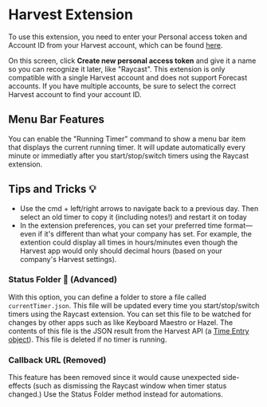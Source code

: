 # Harvest Extension

To use this extension, you need to enter your Personal access token and Account ID from your Harvest account, which can be found [here](https://id.getharvest.com/developers).

On this screen, click **Create new personal access token** and give it a name so you can recognize it later, like "Raycast". This extension is only compatible with a single Harvest account and does not support Forecast accounts. If you have multiple accounts, be sure to select the correct Harvest account to find your account ID.

## Menu Bar Features

You can enable the "Running Timer" command to show a menu bar item that displays the current running timer. It will update automatically every minute or immediatly after you start/stop/switch timers using the Raycast extension.

## Tips and Tricks 💡

- Use the cmd + left/right arrows to navigate back to a previous day. Then select an old timer to copy it (including notes!) and restart it on today
- In the extension preferences, you can set your preferred time format—even if it's different than what your company has set. For example, the extention could display all times in hours/minutes even though the Harvest app would only should decimal hours (based on your company's Harvest settings).

### Status Folder 📁 (Advanced)

With this option, you can define a folder to store a file called `currentTimer.json`. This file will be updated every time you start/stop/switch timers using the Raycast extension. You can set this file to be watched for changes by other apps such as like Keyboard Maestro or Hazel. The contents of this file is the JSON result from the Harvest API (a [Time Entry object](https://help.getharvest.com/api-v2/timesheets-api/timesheets/time-entries/#)). This file is deleted if no timer is running.

### Callback URL (Removed)

This feature has been removed since it would cause unexpected side-effects (such as dismissing the Raycast window when timer status changed.) Use the Status Folder method instead for automations.
